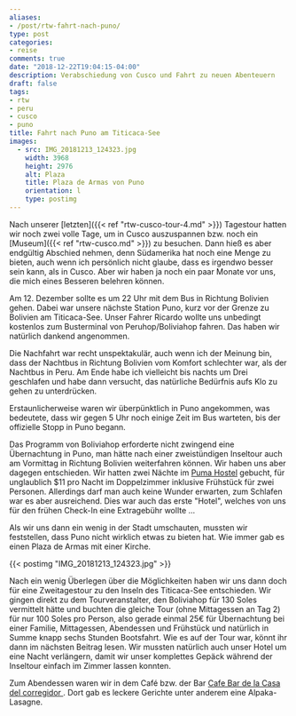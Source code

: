 ```yaml
---
aliases:
- /post/rtw-fahrt-nach-puno/
type: post
categories:
- reise
comments: true
date: "2018-12-22T19:04:15-04:00"
description: Verabschiedung von Cusco und Fahrt zu neuen Abenteuern
draft: false
tags:
- rtw
- peru
- cusco
- puno
title: Fahrt nach Puno am Titicaca-See
images:
  - src: IMG_20181213_124323.jpg
    width: 3968
    height: 2976
    alt: Plaza
    title: Plaza de Armas von Puno
    orientation: l
    type: postimg
---
```


Nach unserer [letzten]({{< ref "rtw-cusco-tour-4.md" >}}) Tagestour hatten wir noch zwei volle Tage, um in Cusco auszuspannen bzw. noch ein [Museum]({{< ref "rtw-cusco.md" >}}) zu besuchen. Dann hieß es aber endgültig Abschied nehmen, denn Südamerika hat noch eine Menge zu bieten, auch wenn ich persönlich nicht glaube, dass es irgendwo besser sein kann, als in Cusco. Aber wir haben ja noch ein paar Monate vor uns, die mich eines Besseren belehren können.

Am 12. Dezember sollte es um 22 Uhr mit dem Bus in Richtung Bolivien gehen. Dabei war unsere nächste Station Puno, kurz vor der Grenze zu Bolivien am Titicaca-See. Unser Fahrer Ricardo wollte uns unbedingt kostenlos zum Busterminal von Peruhop/Boliviahop fahren. Das haben wir natürlich dankend angenommen. 

Die Nachfahrt war recht unspektakulär, auch wenn ich der Meinung bin, dass der Nachtbus in Richtung Bolivien vom Komfort schlechter war, als der Nachtbus in Peru. Am Ende habe ich vielleicht bis nachts um Drei geschlafen und habe dann versucht, das natürliche Bedürfnis aufs Klo zu gehen zu unterdrücken.

Erstaunlicherweise waren wir überpünktlich in Puno angekommen, was bedeutete, dass wir gegen 5 Uhr noch einige Zeit im Bus warteten, bis der offizielle Stopp in Puno begann.

Das Programm von Boliviahop erforderte nicht zwingend eine Übernachtung in Puno, man hätte nach einer zweistündigen Inseltour auch am Vormittag in Richtung Bolivien weiterfahren können. Wir haben uns aber dagegen entschieden. Wir hatten zwei Nächte im [Puma Hostel](https://goo.gl/maps/f7kj9n26jyN2) gebucht, für unglaublich $11 pro Nacht im Doppelzimmer inklusive Frühstück für zwei Personen. Allerdings darf man auch keine Wunder erwarten, zum Schlafen war es aber ausreichend. Dies war auch das erste "Hotel", welches von uns für den frühen Check-In eine Extragebühr wollte ...

Als wir uns dann ein wenig in der Stadt umschauten, mussten wir feststellen, dass Puno nicht wirklich etwas zu bieten hat. Wie immer gab es einen Plaza de Armas mit einer Kirche.

{{< postimg "IMG_20181213_124323.jpg" >}}

Nach ein wenig Überlegen über die Möglichkeiten haben wir uns dann doch für eine Zweitagestour zu den Inseln des Titicaca-See entschieden. Wir gingen direkt zu dem Tourveranstalter, den Boliviahop für 130 Soles vermittelt hätte und buchten die gleiche Tour (ohne Mittagessen an Tag 2) für nur 100 Soles pro Person, also gerade einmal 25€ für Übernachtung bei einer Familie, Mittagessen, Abendessen und Frühstück und natürlich in Summe knapp sechs Stunden Bootsfahrt. Wie es auf der Tour war, könnt ihr dann im nächsten Beitrag lesen. Wir mussten natürlich auch unser Hotel um eine Nacht verlängern, damit wir unser komplettes Gepäck während der Inseltour einfach im Zimmer lassen konnten.

Zum Abendessen waren wir in dem Café bzw. der Bar [Cafe Bar de la Casa del corregidor
](https://goo.gl/maps/XGREyuFy5AK2). Dort gab es leckere Gerichte unter anderem eine Alpaka-Lasagne.
